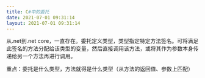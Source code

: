 ```yaml
---
title: C#中的委托
date: 2021-07-01 09:31:14
layout: 2021-07-01 09:31:14
---
```


从.net到.net core，一直存在。委托定义类型，类型指定特定方法签名。可将满足此签名的方法分配给该类型的变量，然后直接调用该方法，或将其作为参数本身传递给另一个方法再进行调用。

重点：委托是什么类型，方法就得是什么类型（从方法的返回值、参数上匹配）

<!--more-->
